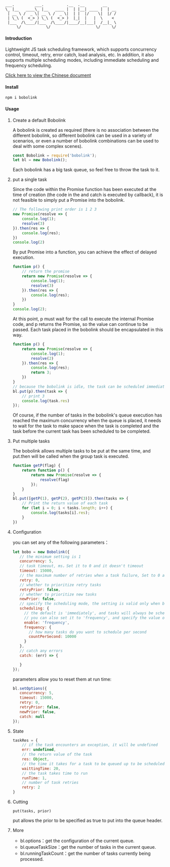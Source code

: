 ```
___.         ___.          .__  .__        __
\_ |__   ____\_ |__   ____ |  | |__| ____ |  | __
 | __ \ /  _ \| __ \ /  _ \|  | |  |/    \|  |/ /
 | \_\ (  <_> ) \_\ (  <_> )  |_|  |   |  \    <
 |___  /\____/|___  /\____/|____/__|___|  /__|_ \
     \/           \/                    \/     \/
```

#### Introduction
Lightweight JS task scheduling framework, which supports concurrency control, timeout, retry, error catch, load analysis, etc. In addition, it also supports multiple scheduling modes, including immediate scheduling and frequency scheduling.

[Click here to view the Chinese document](https://github.com/blurooo/bobolink/blob/master/README-CN.md)

#### Install

```
npm i bobolink
```

#### Usage

1. Create a default Bobolink

    A bobolink is created as required (there is no association between the different bobolink, so different bobolink can be used in a variety of scenarios, or even a number of bobolink combinations can be used to deal with some complex scenes).

    ```javascript
    const Bobolink = require('bobolink');
    let bl = new Bobolink();
    ```
    Each bobolink has a big task queue, so feel free to throw the task to it.
2. put a single task

    Since the code within the Promise function has been executed at the time of creation (the code in the and catch is executed by callback), it is not feasible to simply put a Promise into the bobolink.

    ```javascript
    // The following print order is 1 2 3
    new Promise(resolve => {
        console.log(1);
        resolve(3)
    }).then(res => {
        console.log(res);
    })
    console.log(2)
    ```
    By put Promise into a function, you can achieve the effect of delayed execution.
    ```javascript
    function p() {
        // return the promise
        return new Promise(resolve => {
            console.log(1);
            resolve(3)
        }).then(res => {
            console.log(res);
        })
    }
    console.log(2);
    ```
    At this point, p must wait for the call to execute the internal Promise code, and p returns the Promise, so the value can continue to be passed. Each task placed in the bobolink should be encapsulated in this way.
    ```javascript
    function p() {
        return new Promise(resolve => {
            console.log(1);
            resolve(2)
        }).then(res => {
            console.log(res);
            return 3;
        })
    }
    // because the bobolink is idle, the task can be scheduled immediately.
    bl.put(p).then(task => {
        // print 3
        console.log(task.res)
    });
    ```
    Of course, if the number of tasks in the bobolink's queue execution has reached the maximum concurrency when the queue is placed, it needs to wait for the task to make space when the task is completed and the task before the current task has been scheduled to be completed.

3. Put multiple tasks

    The bobolink allows multiple tasks to be put at the same time, and put.then will be called when the group task is executed.
    ```javascript
    function getP(flag) {
        return function p() {
            return new Promise(resolve => {
                resolve(flag)
            });
        }
    }
    bl.put([getP(1), getP(2), getP(3)]).then(tasks => {
        // Print the return value of each task
        for (let i = 0; i < tasks.length; i++) {
            console.log(tasks[i].res);
        }
    })
    ```

4. Configuration

     you can set any of the following parameters：
     ```javascript
     let bobo = new Bobolink({
        // the minimum setting is 1
        concurrency: 5,
        // task timeout, ms，Set it to 0 and it doesn't timeout
        timeout: 15000,
        // the maximum number of retries when a task failure, Set to 0 and do not retry
        retry: 0,
        // whether to prioritize retry tasks
        retryPrior: false,
        // whether to prioritize new tasks
        newPrior: false,
        // specify the scheduling mode, the setting is valid only when bobolink is initialized.
        scheduling: {
          // the default is 'immediately', and tasks will always be scheduled at idle.
          // you can also set it to 'frequency', and specify the value of countPerSecond, bobolink will schedule tasks strictly according to the frequency you set.
          enable: 'frequency',
          frequency: {
            // how many tasks do you want to schedule per second
            countPerSecond: 10000
          }
        },
        // catch any errors
        catch: (err) => {

        }
     });
     ```
     parameters allow you to reset them at run time:
     ```javascript
     bl.setOptions({
        concurrency: 5,
        timeout: 15000,
        retry: 0,
        retryPrior: false,
        newPrior: false,
        catch: null
     });
     ```

5. State

    ```javascript
    taskRes = {
        // if the task encounters an exception, it will be undefined
        err: undefined,
        // the return value of the task
        res: Object,
        // the time it takes for a task to be queued up to be scheduled
        waittingTime: 20,
        // the task takes time to run
        runTime: 1,
        // number of task retries
        retry: 2
    }
    ```
6. Cutting

    ```
    put(tasks, prior)
    ```
    put allows the prior to be specified as true to put into the queue header.

7. More

    + bl.options：get the configuration of the current queue.
    + bl.queueTaskSize：get the number of tasks in the current queue.
    + bl.runningTaskCount：get the number of tasks currently being processed.